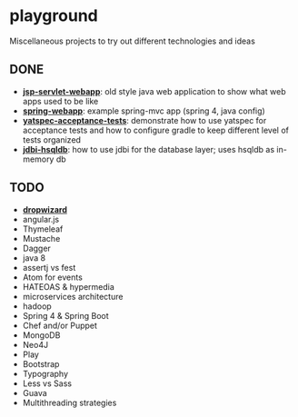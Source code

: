playground
==========

Miscellaneous projects to try out different technologies and ideas

## DONE
* [__jsp-servlet-webapp__](jsp-servlet-webapp): old style java web application to show what web apps used to be like
* [__spring-webapp__](spring-webapp): example spring-mvc app (spring 4, java config)
* [__yatspec-acceptance-tests__](yatspec-acceptance-tests): demonstrate how to use yatspec for acceptance tests and how to configure gradle to keep different level of tests organized
* [__jdbi-hsqldb__](jdbi-hsqldb): how to use jdbi for the database layer; uses hsqldb as in-memory db

## TODO

* [__dropwizard__](dropwizard)
* angular.js
* Thymeleaf
* Mustache
* Dagger
* java 8
* assertj vs fest
* Atom for events 
* HATEOAS & hypermedia
* microservices architecture
* hadoop
* Spring 4 & Spring Boot
* Chef and/or Puppet
* MongoDB
* Neo4J
* Play
* Bootstrap 
* Typography
* Less vs Sass
* Guava
* Multithreading strategies
